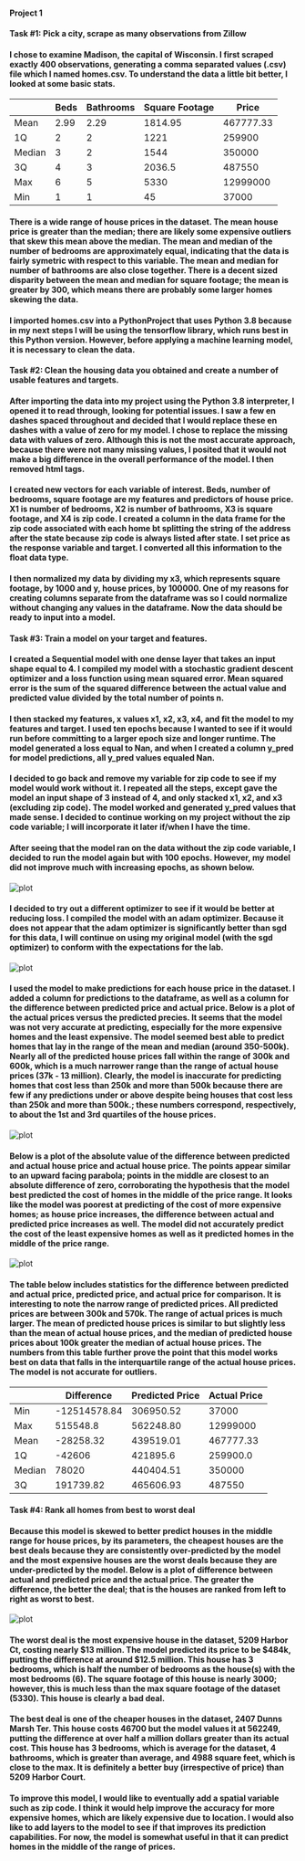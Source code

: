 #### Project 1
#### **Task #1: Pick a city, scrape as many observations from Zillow**
#### I chose to examine **Madison**, the capital of Wisconsin. I first scraped exactly **400 observations**, generating a comma separated values (.csv) file which I named homes.csv. To understand the data a little bit better, I looked at some basic stats.

| | Beds | Bathrooms | Square Footage | Price |
| ---- | ---- | ---- | ---- | ---- |
| Mean | 2.99 | 2.29 | 1814.95 | 467777.33 |
| 1Q | 2 | 2 | 1221 | 259900 |
| Median | 3 | 2 | 1544 | 350000 | 
| 3Q | 4 | 3 | 2036.5 | 487550 |
| Max | 6 | 5 | 5330 | 12999000 | 
| Min | 1 | 1 | 45 | 37000 |

#### There is a wide range of house prices in the dataset. The mean house price is greater than the median; there are likely some expensive outliers that skew this mean above the median. The mean and median of the number of bedrooms are approximately equal, indicating that the data is fairly symetric with respect to this variable. The mean and median for number of bathrooms are also close together. There is a decent sized disparity between the mean and median for square footage; the mean is greater by 300, which means there are probably some larger homes skewing the data. 
#### I imported homes.csv into a PythonProject that uses Python 3.8 because in my next steps I will be using the tensorflow library, which runs best in this Python version. However, before applying a machine learning model, it is necessary to clean the data.

#### **Task #2: Clean the housing data you obtained and create a number of usable features and targets.**
#### After importing the data into my project using the Python 3.8 interpreter, I opened it to read through, looking for potential issues. I saw a few en dashes spaced throughout and decided that I would replace these en dashes with a value of zero for my model. I chose to replace the missing data with values of zero. Although this is not the most accurate approach, because there were not many missing values, I posited that it would not make a big difference in the overall performance of the model. I then removed html tags.
#### I created new vectors for each variable of interest. Beds, number of bedrooms, square footage are my features and predictors of house price. X1 is number of bedrooms, X2 is number of bathrooms, X3 is square footage, and X4 is zip code. I created a column in the data frame for the zip code associated with each home bt splitting the string of the address after the state because zip code is always listed after state. I set price as the response variable and target. I converted all this information to the float data type. 
#### I then normalized my data by dividing my x3, which represents square footage, by 1000 and y, house prices, by 100000. One of my reasons for creating columns separate from the dataframe was so I could normalize without changing any values in the dataframe. Now the data should be ready to input into a model.

#### **Task #3: Train a model on your target and features.**
#### I created a Sequential model with one dense layer that takes an input shape equal to 4. I compiled my model with a stochastic gradient descent optimizer and a loss function using mean squared error. Mean squared error is the sum of the squared difference between the actual value and predicted value divided by the total number of points n. 
#### I then stacked my features, x values x1, x2, x3, x4, and fit the model to my features and target. I used ten epochs because I wanted to see if it would run before committing to a larger epoch size and longer runtime. The model generated a loss equal to Nan, and when I created a column y_pred for model predictions, all y_pred values equaled Nan. 
#### I decided to go back and remove my variable for zip code to see if my model would work without it. I repeated all the steps, except gave the model an input shape of 3 instead of 4, and only stacked x1, x2, and x3 (excluding zip code). The model worked and generated y_pred values that made sense. I decided to continue working on my project without the zip code variable; I will incorporate it later if/when I have the time.  
#### After seeing that the model ran on the data without the zip code variable, I decided to run the model again but with 100 epochs. However, my model did not improve much with increasing epochs, as shown below.

![plot](project1_fig8.png)

#### I decided to try out a different optimizer to see if it would be better at reducing loss. I compiled the model with an adam optimizer. Because it does not appear that the adam optimizer is significantly better than sgd for this data, I will continue on using my original model (with the sgd optimizer) to conform with the expectations for the lab.

![plot](project1_fig9.png)

#### I used the model to make predictions for each house price in the dataset. I added a column for predictions to the dataframe, as well as a column for the difference between predicted price and actual price. Below is a plot of the actual prices versus the predicted precies. It seems that the model was not very accurate at predicting, especially for the more expensive homes and the least expensive. The model seemed best able to predict homes that lay in the range of the mean and median (around 350-500k). Nearly all of the predicted house prices fall within the range of 300k and 600k, which is a much narrower range than the range of actual house prices (37k - 13 million). Clearly, the model is inaccurate for predicting homes that cost less than 250k and more than 500k because there are few if any predictions under or above despite being houses that cost less than 250k and more than 500k.; these numbers correspond, respectively, to about the 1st and 3rd quartiles of the house prices. 

![plot](project1_fig7.png)

#### Below is a plot of the absolute value of the difference between predicted and actual house price and actual house price. The points appear similar to an upward facing parabola; points in the middle are closest to an absolute difference of zero, corroborating the hypothesis that the model best predicted the cost of homes in the middle of the price range. It looks like the model was poorest at predicting of the cost of more expensive homes; as house price increases, the difference between actual and predicted price increases as well. The model did not accurately predict the cost of the least expensive homes as well as it predicted homes in the middle of the price range. 

![plot](project1_fig6.png)

#### The table below includes statistics for the difference between predicted and actual price, predicted price, and actual price for comparison. It is interesting to note the narrow range of predicted prices. All predicted prices are between 300k and 570k. The range of actual prices is much larger. The mean of predicted house prices is similar to but slightly less than the mean of actual house prices, and the median of predicted house prices about 100k greater the median of actual house prices. The numbers from this table further prove the point that this model works best on data that falls in the interquartile range of the actual house prices. The model is not accurate for outliers. 

| | Difference | Predicted Price | Actual Price | 
| ---- | ---- | ---- | ---- |
| Min | -12514578.84 | 306950.52 | 37000 |
| Max | 515548.8 | 562248.80 | 12999000 |
| Mean | -28258.32 | 439519.01 | 467777.33 |
| 1Q | -42606 | 421895.6 | 259900.0 |
| Median | 78020 | 440404.51 | 350000 |
| 3Q | 191739.82 | 465606.93 | 487550 |


#### **Task #4: Rank all homes from best to worst deal**
#### Because this model is skewed to better predict houses in the middle range for house prices, by its parameters, the cheapest houses are the best deals because they are consistently over-predicted by the model and the most expensive houses are the worst deals because they are under-predicted by the model. Below is a plot of difference between actual and predicted price and the actual price. The greater the difference, the better the deal; that is the houses are ranked from left to right as worst to best.

![plot](project1_fig10.png)

#### The worst deal is the most expensive house in the dataset, 5209 Harbor Ct, costing nearly $13 million. The model predicted its price to be $484k, putting the difference at around $12.5 million. This house has 3 bedrooms, which is half the number of bedrooms as the house(s) with the most bedrooms (6). The square footage of this house is nearly 3000; however, this is much less than the max square footage of the dataset (5330). This house is clearly a bad deal. 
#### The best deal is one of the cheaper houses in the dataset, 2407 Dunns Marsh Ter. This house costs 46700 but the model values it at 562249, putting the difference at over half a million dollars greater than its actual cost. This house has 3 bedrooms, which is average for the dataset, 4 bathrooms, which is greater than average, and 4988 square feet, which is close to the max. It is definitely a better buy (irrespective of price) than 5209 Harbor Court. 

#### To improve this model, I would like to eventually add a spatial variable such as zip code. I think it would help improve the accuracy for more expensive homes, which are likely expensive due to location. I would also like to add layers to the model to see if that improves its prediction capabilities. For now, the model is somewhat useful in that it can predict homes in the middle of the range of prices.
